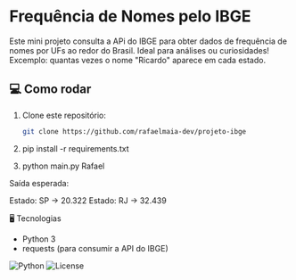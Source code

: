 # Frequência de Nomes pelo IBGE

Este mini projeto consulta a APi do IBGE para obter dados de frequência de nomes por UFs ao redor do Brasil. Ideal para análises ou curiosidades!
Excemplo: quantas vezes o nome "Ricardo" aparece em cada estado.

## 💻 Como rodar

1. Clone este repositório:
   ```bash
   git clone https://github.com/rafaelmaia-dev/projeto-ibge


2. pip install -r requirements.txt


3. python main.py Rafael

Saída esperada:

Estado: SP -> 20.322
Estado: RJ -> 32.439


🖥️ Tecnologias

- Python 3
- requests (para consumir a API do IBGE)


![Python](https://img.shields.io/badge/python-3.10-blue.svg)
![License](https://img.shields.io/badge/license-MIT-green)

